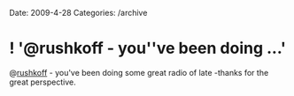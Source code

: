Date: 2009-4-28
Categories: /archive

# ! '@rushkoff - you''ve been doing ...'

@<a href="http://twitter.com/rushkoff">rushkoff</a> - you've been doing some great radio of late -thanks for the great perspective.
